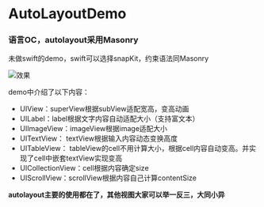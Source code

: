 # AutoLayoutDemo

### 语言OC，autolayout采用Masonry

未做swift的demo，swift可以选择snapKit，约束语法同Masonry

![效果](https://github.com/a96369928/AutoLayoutDemo/blob/master/demo.gif)

demo中介绍了以下内容：
* UIView：superView根据subView适配宽高，变高动画
* UILabel：label根据文字内容自动适配大小（支持富文本）
* UIImageView：imageView根据image适配大小
* UITextView： textView根据输入内容动态变换高度
* UITableView： tableView的cell不用计算大小，根据cell内容自动变高。并实现了cell中嵌套textView实现变高
* UICollectionView：cell根据内容确定size
* UIScrollView：scrollView根据内容自己计算contentSize

**autolayout主要的使用都在了，其他视图大家可以举一反三，大同小异**
